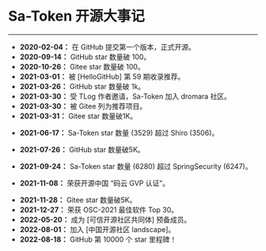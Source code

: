 # Sa-Token 开源大事记

--- 

- **2020-02-04：** 在 GitHub 提交第一个版本，正式开源。
- **2020-09-14：** GitHub star 数量破 100。
- **2020-10-26：** Gitee star 数量破 100。
- **2021-03-01：** 被 [HelloGitHub] 第 59 期收录推荐。
- **2021-03-26：** GitHub star 数量破 1k。
- **2021-03-30：** 受 TLog 作者邀请，Sa-Token 加入 dromara 社区。
- **2021-03-30：** 被 Gitee 列为推荐项目。
- **2021-03-31：** Gitee star 数量破1K。
<!-- - **2021-04-09：** GitHub star 数量破2K。 -->
<!-- - **2021-05-09：** Gitee star 数量破2K。 -->
<!-- - **2021-05-17：** GitHub star 数量破3K。 -->
- **2021-06-17：** Sa-Token star 数量 (3529) 超过 Shiro (3506)。
<!-- - **2021-07-15：** GitHub star 数量破4K。 -->
- **2021-07-26：** GitHub star 数量破5K。
<!-- - **2021-07-29：** Gitee star 数量破3K。 -->
<!-- - **2021-09-07：** GitHub star 数量破6K。 -->
- **2021-09-24：** Sa-Token star 数量 (6280) 超过 SpringSecurity (6247)。
<!-- - **2021-10-19：** Gitee star 数量破4K。 -->
- **2021-11-08：** 荣获开源中国 “码云 GVP 认证”。
<!-- - **2021-11-17：** GitHub star 数量破7K。 -->
- **2021-11-28：** Gitee star 数量破5K。
- **2021-12-27：** 荣获 OSC-2021 最佳软件 Top 30。
- **2022-05-20：** 成为 [可信开源社区共同体] 预备成员。
- **2022-08-01：** 加入 [中国开源社区 landscape]。
- **2022-08-18：** GitHub 第 10000 个 star 里程碑！



